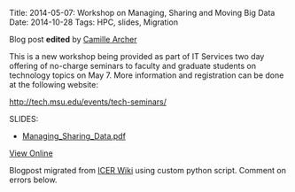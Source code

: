 Title: 2014-05-07: Workshop on Managing, Sharing and  Moving Big Data
Date: 2014-10-28
Tags: HPC, slides, Migration

Blog post **edited** by [Camille Archer](https://wiki.hpcc.msu.edu/display/~archerc5@msu.edu)

This is a new workshop being provided as part of IT Services two day offering
of no-charge seminars to faculty and graduate students on technology topics on
May 7. More information and registration can be done at the following website:

<http://tech.msu.edu/events/tech-seminars/>

SLIDES:

  * [Managing_Sharing_Data.pdf](https://wiki.hpcc.msu.edu/download/attachments/5411599/Managing_Sharing_Data.pdf?version=1&modificationDate=1399466439000&api=v2)

[View
Online](https://wiki.hpcc.msu.edu/display/~colbrydi@msu.edu/2014/05/07/2014-05-07%3A+Workshop+on+Managing%2C+Sharing+and++Moving+Big+Data)

Blogpost migrated from [ICER Wiki](https://wiki.hpcc.msu.edu/display/~colbrydi@msu.edu/2014/05/07/2014-05-07%3A+Workshop+on+Managing%2C+Sharing+and++Moving+Big+Data) using custom python script. Comment on errors below.
